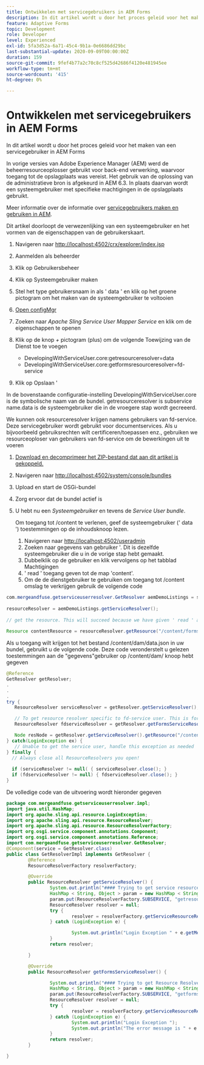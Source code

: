 ```yaml
---
title: Ontwikkelen met servicegebruikers in AEM Forms
description: In dit artikel wordt u door het proces geleid voor het maken van een servicegebruiker in AEM Forms
feature: Adaptive Forms
topic: Development
role: Developer
level: Experienced
exl-id: 5fa3d52a-6a71-45c4-9b1a-0e6686dd29bc
last-substantial-update: 2020-09-09T00:00:00Z
duration: 159
source-git-commit: 9fef4b77a2c70c8cf525d42686f4120e481945ee
workflow-type: tm+mt
source-wordcount: '415'
ht-degree: 0%

---
```


# Ontwikkelen met servicegebruikers in AEM Forms

In dit artikel wordt u door het proces geleid voor het maken van een servicegebruiker in AEM Forms

In vorige versies van Adobe Experience Manager (AEM) werd de beheerresourceoplosser gebruikt voor back-end verwerking, waarvoor toegang tot de opslagplaats was vereist. Het gebruik van de oplossing van de administratieve bron is afgekeurd in AEM 6.3. In plaats daarvan wordt een systeemgebruiker met specifieke machtigingen in de opslagplaats gebruikt.

Meer informatie over de informatie over [servicegebruikers maken en gebruiken in AEM](https://experienceleague.adobe.com/docs/experience-manager-learn/cloud-service/developing/advanced/service-users.html).

Dit artikel doorloopt de verwezenlijking van een systeemgebruiker en het vormen van de eigenschappen van de gebruikerskaart.

1. Navigeren naar [http://localhost:4502/crx/explorer/index.jsp](http://localhost:4502/crx/explorer/index.jsp)
1. Aanmelden als beheerder
1. Klik op Gebruikersbeheer
1. Klik op Systeemgebruiker maken
1. Stel het type gebruikersnaam in als &#39; data &#39; en klik op het groene pictogram om het maken van de systeemgebruiker te voltooien
1. [Open configMgr](http://localhost:4502/system/console/configMgr)
1. Zoeken naar _Apache Sling Service User Mapper Service_ en klik om de eigenschappen te openen
1. Klik op de knop *+* pictogram (plus) om de volgende Toewijzing van de Dienst toe te voegen

   * DevelopingWithServiceUser.core:getresourceresolver=data
   * DevelopingWithServiceUser.core:getformsresourceresolver=fd-service

1. Klik op Opslaan &#39;

In de bovenstaande configuratie-instelling DevelopingWithServiceUser.core is de symbolische naam van de bundel. getresourceresolver is subservice name.data is de systeemgebruiker die in de vroegere stap wordt gecreeerd.

We kunnen ook resourceresolver krijgen namens gebruikers van fd-service. Deze servicegebruiker wordt gebruikt voor documentservices. Als u bijvoorbeeld gebruiksrechten wilt certificeren/toepassen enz., gebruiken we resourceoploser van gebruikers van fd-service om de bewerkingen uit te voeren

1. [Download en decomprimeer het ZIP-bestand dat aan dit artikel is gekoppeld.](assets/developingwithserviceuser.zip)
1. Navigeren naar [http://localhost:4502/system/console/bundles](http://localhost:4502/system/console/bundles)
1. Upload en start de OSGi-bundel
1. Zorg ervoor dat de bundel actief is
1. U hebt nu een *Systeemgebruiker* en tevens de *Service User bundle*.

   Om toegang tot /content te verlenen, geef de systeemgebruiker (&#39; data &#39;) toestemmingen op de inhoudsknoop lezen.

   1. Navigeren naar [http://localhost:4502/useradmin](http://localhost:4502/useradmin)
   1. Zoeken naar gegevens van gebruiker &#39;. Dit is dezelfde systeemgebruiker die u in de vorige stap hebt gemaakt.
   1. Dubbelklik op de gebruiker en klik vervolgens op het tabblad Machtigingen
   1. &#39; read &#39; toegang geven tot de map &#39;content&#39;.
   1. Om de de dienstgebruiker te gebruiken om toegang tot /content omslag te verkrijgen gebruik de volgende code



```java
com.mergeandfuse.getserviceuserresolver.GetResolver aemDemoListings = sling.getService(com.mergeandfuse.getserviceuserresolver.GetResolver.class);
   
resourceResolver = aemDemoListings.getServiceResolver();
   
// get the resource. This will succeed because we have given ' read ' access to the content node
   
Resource contentResource = resourceResolver.getResource("/content/forms/af/sandbox/abc.pdf");
```

Als u toegang wilt krijgen tot het bestand /content/dam/data.json in uw bundel, gebruikt u de volgende code. Deze code veronderstelt u gelezen toestemmingen aan de &quot;gegevens&quot;gebruiker op /content/dam/ knoop hebt gegeven

```java
@Reference
GetResolver getResolver;
.
.
.
try {
   ResourceResolver serviceResolver = getResolver.getServiceResolver();

   // To get resource resolver specific to fd-service user. This is for Document Services
   ResourceResolver fdserviceResolver = getResolver.getFormsServiceResolver();

   Node resNode = getResolver.getServiceResolver().getResource("/content/dam/data.json").adaptTo(Node.class);
} catch(LoginException ex) {
   // Unable to get the service user, handle this exception as needed
} finally {
  // Always close all ResourceResolvers you open!
  
  if (serviceResolver != null( { serviceResolver.close(); }
  if (fdserviceResolver != null) { fdserviceResolver.close(); }
}
```

De volledige code van de uitvoering wordt hieronder gegeven

```java
package com.mergeandfuse.getserviceuserresolver.impl;
import java.util.HashMap;
import org.apache.sling.api.resource.LoginException;
import org.apache.sling.api.resource.ResourceResolver;
import org.apache.sling.api.resource.ResourceResolverFactory;
import org.osgi.service.component.annotations.Component;
import org.osgi.service.component.annotations.Reference;
import com.mergeandfuse.getserviceuserresolver.GetResolver;
@Component(service = GetResolver.class)
public class GetResolverImpl implements GetResolver {
        @Reference
        ResourceResolverFactory resolverFactory;

        @Override
        public ResourceResolver getServiceResolver() {
                System.out.println("#### Trying to get service resource resolver ....  in my bundle");
                HashMap < String, Object > param = new HashMap < String, Object > ();
                param.put(ResourceResolverFactory.SUBSERVICE, "getresourceresolver");
                ResourceResolver resolver = null;
                try {
                        resolver = resolverFactory.getServiceResourceResolver(param);
                } catch (LoginException e) {

                        System.out.println("Login Exception " + e.getMessage());
                }
                return resolver;

        }

        @Override
        public ResourceResolver getFormsServiceResolver() {

                System.out.println("#### Trying to get Resource Resolver for forms ....  in my bundle");
                HashMap < String, Object > param = new HashMap < String, Object > ();
                param.put(ResourceResolverFactory.SUBSERVICE, "getformsresourceresolver");
                ResourceResolver resolver = null;
                try {
                        resolver = resolverFactory.getServiceResourceResolver(param);
                } catch (LoginException e) {
                        System.out.println("Login Exception ");
                        System.out.println("The error message is " + e.getMessage());
                }
                return resolver;
        }

}
```
